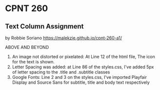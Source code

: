 # CPNT 260
## Text Column Assignment
by Robbie Soriano
https://malekzie.github.io/cpnt-260-a1/

ABOVE AND BEYOND
1. An image not distorted or pixelated: At Line 12 of the html file, The icon for the text is shown.
2.  Letter Spacing was added: at Line 86 of the styles.css, I've added 5px of letter spacing to the .title and .subtitle classes
3.  Google Fonts: Line 2 and 3 on the styles.css, I've imported Playfair Display and Source Sans for subtitle, title and body text respectively

